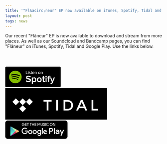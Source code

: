 ```yaml
---
title: '"Fl&acirc;neur" EP now available on iTunes, Spotify, Tidal and Google Play'
layout: post
tags: news
---
```

Our recent "Fl&acirc;neur" EP is now available to download and stream from more places. As well as our Soundcloud and Bandcamp pages, you can find "Fl&acirc;neur" on iTunes, Spotify, Tidal and Google Play. Use the links below.

<div class="row"><div class="col-xs-6 col-sm-3"><a href="https://geo.itunes.apple.com/gb/album/flaneur-ep/id1059219308?mt=1&app=music" target="_blank" style="display:inline-block;overflow:hidden;background:url(http://linkmaker.itunes.apple.com/images/badges/en-us/badge_music-lrg.svg) no-repeat;width:165px;height:40px;"></a></div>
<div class="col-xs-6 col-sm-3"><a href="https://t.co/Z5Kkki6OYs" target="_blank"><img src="/img/listen_on_spotify-black.png" class="img img-responsive"> </a></div>
<div class="clearfix visible-xs-block hidden-sm hidden-md hidden-lg"></div>
<div class="col-xs-6 col-sm-3"><a href="http://tidal.com/album/54088818" target="_blank"><img src="/img/tidal.png" class="img img-responsive"> </a></div>
<div class="col-xs-6 col-sm-3">
                <a href="https://play.google.com/store/music/album/Year_of_the_Fiery_Horse_Fl%C3%A2neur_EP?id=Bdoxetfqwdozr2debnswgl5lip4&utm_source=global_co&utm_medium=prtnr&utm_content=Mar2515&utm_campaign=PartBadge&pcampaignid=MKT-AC-global-none-all-co-pr-py-PartBadges-Oct1515-1" target="_blank"><img alt="Get it on Google Play" src="/img/googleplay.png" class="img img-responsive"></a></div></div>


